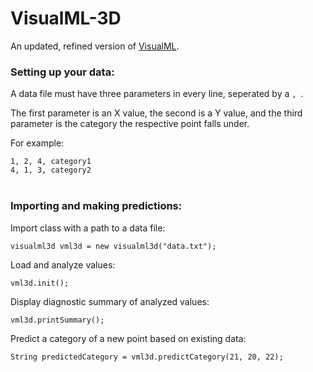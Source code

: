 <h1>VisualML-3D</h1>
</h3>An updated, refined version of <a href="https://github.com/hershyz/visualml">VisualML</a>.</h3>

<h3>Setting up your data:</h3>
<p>A data file must have three parameters in every line, seperated by a <code>, </code>.</p>
<p>The first parameter is an X value, the second is a Y value, and the third parameter is the category the respective point falls under.</p>
<p>For example:</p>
<code>1, 2, 4, category1</code>
<br>
<code>4, 1, 3, category2</code>
<br>
<br>

<h3>Importing and making predictions:</h3>
<p>Import class with a path to a data file:</p>
<code>visualml3d vml3d = new visualml3d("data.txt");</code><br>
<p>Load and analyze values:</p>
<code>vml3d.init();</code><br>
<p>Display diagnostic summary of analyzed values:</p>
<code>vml3d.printSummary();</code><br>
<p>Predict a category of a new point based on existing data:</p>
<code>String predictedCategory = vml3d.predictCategory(21, 20, 22);</code>
